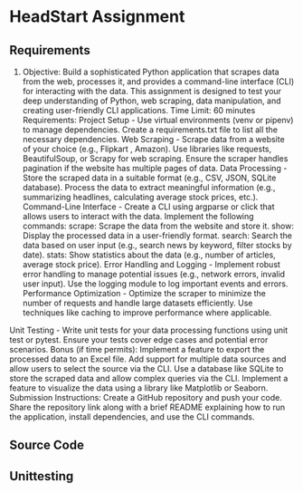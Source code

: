 # HeadStart Assignment

## Requirements

1. Objective:
Build a sophisticated Python application that scrapes data from the web, processes it, and
provides a command-line interface (CLI) for interacting with the data. This assignment is
designed to test your deep understanding of Python, web scraping, data manipulation, and
creating user-friendly CLI applications.
Time Limit:
60 minutes
Requirements:
Project Setup -
Use virtual environments (venv or pipenv) to manage dependencies.
Create a requirements.txt file to list all the necessary dependencies.
Web Scraping -
Scrape data from a website of your choice (e.g., Flipkart , Amazon).
Use libraries like requests, BeautifulSoup, or Scrapy for web scraping.
Ensure the scraper handles pagination if the website has multiple pages of data.
Data Processing -
Store the scraped data in a suitable format (e.g., CSV, JSON, SQLite database).
Process the data to extract meaningful information (e.g., summarizing headlines, calculating
average stock prices, etc.).
Command-Line Interface -
Create a CLI using argparse or click that allows users to interact with the data.
Implement the following commands:
scrape: Scrape the data from the website and store it.
show: Display the processed data in a user-friendly format.
search: Search the data based on user input (e.g., search news by keyword, filter stocks by
date).
stats: Show statistics about the data (e.g., number of articles, average stock price).
Error Handling and Logging -
Implement robust error handling to manage potential issues (e.g., network errors, invalid
user input).
Use the logging module to log important events and errors.
Performance Optimization -
Optimize the scraper to minimize the number of requests and handle large datasets
efficiently.
Use techniques like caching to improve performance where applicable.

Unit Testing -
Write unit tests for your data processing functions using unit test or pytest.
Ensure your tests cover edge cases and potential error scenarios.
Bonus (if time permits):
Implement a feature to export the processed data to an Excel file.
Add support for multiple data sources and allow users to select the source via the CLI.
Use a database like SQLite to store the scraped data and allow complex queries via the CLI.
Implement a feature to visualize the data using a library like Matplotlib or Seaborn.
Submission Instructions:
Create a GitHub repository and push your code.
Share the repository link along with a brief README explaining how to run the application,
install dependencies, and use the CLI commands.


## Source Code


## Unittesting